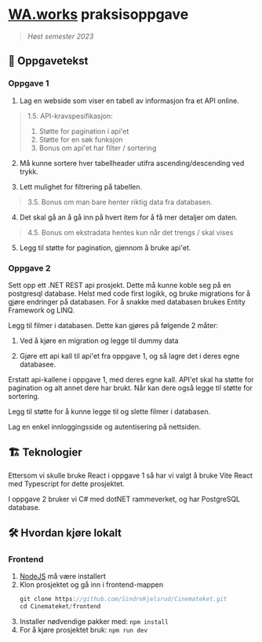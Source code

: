# [WA.works](https://wa.works/) praksisoppgave
> *Høst semester 2023*

## 📝 Oppgavetekst

### Oppgave 1
1. Lag en webside som viser en tabell av informasjon fra et API online.
> 1.5. API-kravspesifikasjon:  
> 1. Støtte for pagination i api'et  
> 2. Støtte for en søk funksjon  
> 3. Bonus om api'et har filter / sortering

2. Må kunne sortere hver tabellheader utifra ascending/descending ved trykk.

3. Lett mulighet for filtrering på tabellen. 
> 3.5. Bonus om man bare henter riktig data fra databasen.

4. Det skal gå an å gå inn på hvert item for å få mer detaljer om daten.
> 4.5. Bonus om ekstradata hentes kun når det trengs / skal vises

5. Legg til støtte for pagination, gjennom å bruke api'et.

### Oppgave 2
Sett opp ett .NET REST api prosjekt. Dette må kunne koble seg på en postgresql database. Helst med code first logikk, og bruke migrations for å gjøre endringer på databasen. For å snakke med databasen brukes Entity Framework og LINQ.

Legg til filmer i databasen. Dette kan gjøres på følgende 2 måter:
1. Ved å kjøre en migration og legge til dummy data

2. Gjøre ett api kall til api'et fra oppgave 1, og så lagre det i deres egne databasee.

Erstatt api-kallene i oppgave 1, med deres egne kall. API'et skal ha støtte for pagination og alt annet dere har brukt. Når kan dere også legge til støtte for sortering.

Legg til støtte for å kunne legge til og slette filmer i databasen.

Lag en enkel innloggingsside og autentisering på nettsiden.

## 🏗️ Teknologier
Ettersom vi skulle bruke React i oppgave 1 så har vi valgt å bruke Vite React med Typescript for dette prosjektet.

I oppgave 2 bruker vi C# med dotNET rammeverket, og har PostgreSQL database. 

## 🛠️ Hvordan kjøre lokalt

### Frontend
1. [NodeJS](https://nodejs.org/en) må være installert
2. Klon prosjektet og gå inn i frontend-mappen
   ```ts
   git clone https://github.com/SindreKjelsrud/Cinemateket.git
   cd Cinemateket/frontend
   ```
3. Installer nødvendige pakker med: `npm install`
4. For å kjøre prosjektet bruk: `npm run dev`
